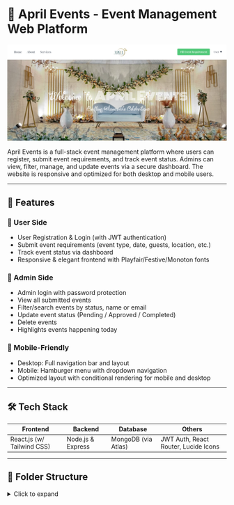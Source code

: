# 🎉 April Events - Event Management Web Platform


![April Events Banner](frontend/public/homepage.png)

April Events is a full-stack event management platform where users can register, submit event requirements, and track event status. Admins can view, filter, manage, and update events via a secure dashboard. The website is responsive and optimized for both desktop and mobile users.

---

## 🚀 Features

### 👤 User Side
- User Registration & Login (with JWT authentication)
- Submit event requirements (event type, date, guests, location, etc.)
- Track event status via dashboard
- Responsive & elegant frontend with Playfair/Festive/Monoton fonts

### 🔐 Admin Side
- Admin login with password protection
- View all submitted events
- Filter/search events by status, name or email
- Update event status (Pending / Approved / Completed)
- Delete events
- Highlights events happening today

### 📱 Mobile-Friendly
- Desktop: Full navigation bar and layout
- Mobile: Hamburger menu with dropdown navigation
- Optimized layout with conditional rendering for mobile and desktop

---

## 🛠️ Tech Stack

| Frontend            | Backend         | Database     | Others                      |
|---------------------|-----------------|--------------|-----------------------------|
| React.js (w/ Tailwind CSS) | Node.js & Express | MongoDB (via Atlas) | JWT Auth, React Router, Lucide Icons |

---
## 📁 Folder Structure

<details>
<summary>Click to expand</summary>

```plaintext
april-events/
├── backend/
│   ├── models/
│   ├── routes/
│   └── server.js
│
├── frontend/
│   ├── public/
│   │   ├── aprileventslogo.jpeg
│   │   └── hero.jpg
│   ├── src/
│   │   ├── pages/
│   │   │   ├── HomePage.js
│   │   │   ├── EventForm.js
│   │   │   ├── AdminLogin.js
│   │   │   ├── AdminDashboard.js
│   │   │   ├── UserLogin.js
│   │   │   └── UserRegister.js
│   │   └── App.js
│   └── package.json
│
├── .gitignore
├── README.md
└── .env (Not included in repo)


Developed with 💚 by Sidharth M


